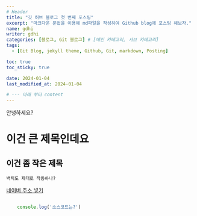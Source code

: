 ```yaml
---
# Header
title: "깃 허브 블로그 첫 번째 포스팅"
excerpt: "마크다운 문법을 이용해 md파일을 작성하여 Github blog에 포스팅 해보자."
name: gdhi
writer: gdhi
categories: [블로그, Git 블로그] # [메인 카테고리, 서브 카테고리]
tags:
  - [Git Blog, jekyll theme, Github, Git, markdown, Posting]

toc: true
toc_sticky: true

date: 2024-01-04
last_modified_at: 2024-01-04

# --- 아래 부터 content
---
```


안녕하세요?

# 이건 큰 제목인데요

## 이건 좀 작은 제목

`백틱도 제대로 작동하나?`

[네이버 주소 넣기](https://www.naver.com/)

```js

    console.log('소스코드는?')
    
```